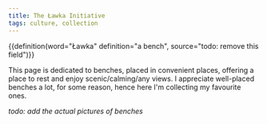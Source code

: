 ```yaml
---
title: The Ławka Initiative
tags: culture, collection
---
```


{{definition(word="Ławka" definition="a bench", source="todo: remove this field")}}

This page is dedicated to benches, placed in convenient places, offering a place to rest and enjoy scenic/calming/any views. I appreciate well-placed benches a lot, for some reason, hence here I'm collecting my favourite ones.

*todo: add the actual pictures of benches*
